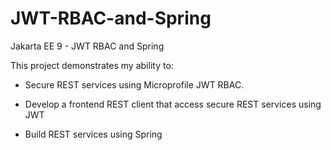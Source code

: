 # JWT-RBAC-and-Spring
Jakarta EE 9 - JWT RBAC and Spring

This project demonstrates my ability to:

- Secure REST services using Microprofile JWT RBAC.

- Develop a frontend REST client that access secure REST services using JWT

- Build REST services using Spring
